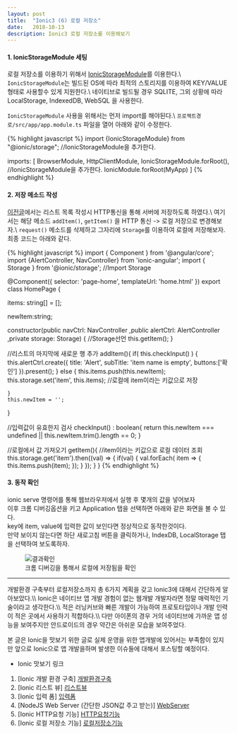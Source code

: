 ```yaml
---
layout: post
title:  "Ionic3 (6) 로컬 저장소"
date:   2018-10-13
description: Ionic3 로컬 저장소를 이용해보기
---
```

#### 1. IonicStorageModule 세팅
로컬 저장소를 이용하기 위해서 [IonicStorageModule][IonicStorageModuleLink]를 이용한다.\\
`IonicStorageModule`는 빌드된 OS에 따라 최적의 스토리지를 이용하여 KEY/VALUE형태로 사용할수 있게 지원한다.\\
네이티브로 빌드될 경우 SQLITE, 그외 상황에 따라 LocalStorage, IndexedDB, WebSQL 을 사용한다.

`IonicStorageModule` 사용을 위해서는 먼저 import를 해야된다.\\
`프로젝트경로/src/app/app.module.ts` 파일을 열어 아래와 같이 수정한다.

{% highlight javascript %}
import {IonicStorageModule} from "@ionic/storage"; //IonicStorageModule을 추가한다. 

imports: [
    BrowserModule,
    HttpClientModule, 
    IonicStorageModule.forRoot(), //IonicStorageModule을 추가한다.
    IonicModule.forRoot(MyApp)
  ]
{% endhighlight %}

#### 2. 저장 메소드 작성
[이전글][이전글Link]에서는 리스트 목록 작성시 HTTP통신을 통해 서버에 저장하도록 하였다.\\
여기서는 해당 메소드 `addItem()`, `getItem()` 을 HTTP 통신 -> 로컬 저장으로 변경해보자.\\
`request()` 메소드를 삭제하고 그자리에 `Storage`를 이용하여 로컬에 저장해보자.
최종 코드는 아래와 같다.

{% highlight javascript %}
import { Component } from '@angular/core';
import {AlertController, NavController} from 'ionic-angular';
import { Storage } from '@ionic/storage'; //Import Storage

@Component({
  selector: 'page-home',
  templateUrl: 'home.html'
})
export class HomePage {

  items: string[] = [];

  newItem:string;

  constructor(public navCtrl: NavController
             ,public alertCtrl: AlertController
             ,private storage: Storage) { //Storage선언
    this.getItem();
  }

  //리스트의 마지막에 새로운 행 추가
  addItem(){
    if( this.checkInput() ) {
      this.alertCtrl.create({
        title: 'Alert',
        subTitle: 'item name is empty',
        buttons:['확인']
      }).present();
    } else {
      this.items.push(this.newItem);
      this.storage.set('item', this.items); //로컬에 item이라는 키값으로 저장

    }
    this.newItem = '';
  }

  //입력값이 유효한지 검사
  checkInput() : boolean{
    return this.newItem === undefined || this.newItem.trim().length == 0;
  }

  //로컬에서 값 가져오기
  getItem(){
    //item이라는 키값으로 로컬 데이터 조회
    this.storage.get('item').then((val) => {
      if(val) {
        val.forEach( item => {
          this.items.push(item);
        });
      }
    });
  }
}
{% endhighlight %}

#### 3. 동작 확인
ionic serve 명령어를 통해 웹브라우저에서 실행 후 몇개의 값을 넣어보자\
이후 크롬 디버깅옵션을 키고 Application 탭을 선택하면 아래와 같은 화면을 볼 수 있다.\
key에 item, value에 입력한 값이 보인다면 정상적으로 동작한것이다.\
만약 보이지 않는다면 하단 새로고침 버튼을 클릭하거나, IndexDB, LocalStorage 탭을 선택하여 보도록하자.
<figure>
	<img src="{{ '/assets/img/post/20181013_img1.png' | prepend: site.baseurl }}" alt="결과확인"> 
	<figcaption>크롬 디버깅을 통해서 로컬에 저장됨을 확인</figcaption>
</figure>

<hr>
개발환경 구축부터 로컬저장소까지 총 6가지 계획을 갖고 Ionic3에 대해서 간단하게 알아보았다.\\
Ionic은 네이티브 앱 개발 경험이 없는 웹개발 개발자라면 정말 매력적인 기술이라고 생각한다.\\
적은 러닝커브와 빠른 개발이 가능하여 프로토타입이나 개발 인력이 적은 곳에서 사용하기 적합하다.\\
다만 아이폰의 경우 거의 네이티브에 가까운 앱 성능을 보여주지만 안드로이드의 경우 약간은 아쉬운 모습을 보여주었다.

본 글은 Ionic을 맛보기 위한 글로 실제 운영을 위한 앱개발에 있어서는 부족함이 있지만 앞으로 Ionic으로 앱 개발을하며 발생한 이슈들에 대해서 포스팅할 예정이다.

* Ionic 맛보기 링크
1. [Ionic 개발 환경 구축] [개발환경구축]
2. [Ionic 리스트 뷰] [리스트뷰]
3. [Ionic 입력 폼] [입력폼]
4. [NodeJS Web Server (간단한 JSON값 주고 받는)] [WebServer]
5. [Ionic HTTP요청 기능] [HTTP요청기능]
6. [Ionic 로컬 저장소 기능] [로컬저장소기능]

[IonicStorageModuleLink]: https://ionicframework.com/docs/storage/
[이전글Link]: https://parkjungwoong.github.io/blog/Ionic3-HTTP%EC%9A%94%EC%B2%AD-%EB%B3%B4%EB%82%B4%EA%B8%B0/

[개발환경구축]: https://parkjungwoong.github.io/blog/Ionic3-%EA%B0%9C%EB%B0%9C-%ED%99%98%EA%B2%BD-%EC%84%A4%EC%A0%95/
[리스트뷰]: https://parkjungwoong.github.io/blog/Ionic3-%EB%A6%AC%EC%8A%A4%ED%8A%B8-%EB%B7%B0/
[입력폼]: https://parkjungwoong.github.io/blog/Ionic3-form-%EC%9E%85%EB%A0%A5/
[WebServer]: https://parkjungwoong.github.io/blog/Ionic3-%ED%85%8C%EC%8A%A4%ED%8A%B8%EC%9A%A9-NodeJS-%EC%9B%B9%EC%84%9C%EB%B2%84/
[HTTP요청기능]: https://parkjungwoong.github.io/blog/Ionic3-HTTP%EC%9A%94%EC%B2%AD-%EB%B3%B4%EB%82%B4%EA%B8%B0/
[로컬저장소기능]: https://parkjungwoong.github.io/blog/Ionic3-%EB%A1%9C%EC%BB%AC%EC%A0%80%EC%9E%A5%EC%86%8C/




